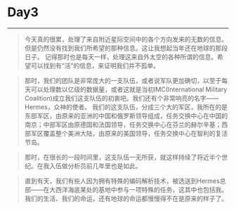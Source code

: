 # Day3 #
----
>今天真的很累，处理了来自附近星际空间中的各个方向发来的无数的信息。但是仍然没有找到我们所希望的那种信息。这让我想起当年还在地球的那段日子。
记得那时也是每天一样，处理这来自外太空的各种所谓的信息。希望可以找到有“活”的信息，来证明我们并不孤单。

>那时，我们的团队是非常庞大的一支队伍，或者说军队更加确切，以至于每天可以处理数以亿级的数据量，或者这就是当初IMC(International Military Coalition)成立我们这支队伍的初衷吧。我们还有个非常响亮的名字——Hermes，众神的使者。
我们的这支队伍，分成三个大的军区，我所在的是东部军区，由原来的亚洲的中国和俄罗斯领导组成，任务交换中心在中国的南京；中部军区由原德国和法国领导，任务交换中心在芬兰的赫尔辛基；西部军区覆盖整个美洲大陆，由原来的美国领导，任务交换中心在智利的复活节岛。

>那时，在很长的一段时间里，这支队伍一无所获，就这样持续了将近半个世纪。在我入伍做分析员前几年里也是如此。

>直到有天，我们有些人因为拥有特殊的编码解析技术，被选送到Hermes总部——在大西洋海底某处的基地中参与一项特殊的任务，这其中也包括我。我们的生活、我们的命运，还有地球的命运都慢慢得不在是原来的样子了。
